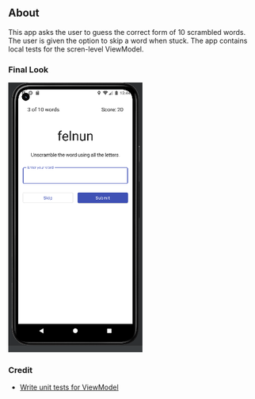 ## About 
This app asks the user to guess the correct form of 10 scrambled words. The user is given the option to skip a word when stuck. The app contains local tests for the scren-level ViewModel.
### Final Look
![UnscrambleGame-screenshot](https://github.com/SalmaKHD/AndroidStudioProjects/blob/main/UnscrambleGame/app-pictures/screenshot1.PNG?raw=true)
### Credit
- [Write unit tests for ViewModel](https://developer.android.com/codelabs/basic-android-kotlin-compose-test-viewmodel?continue=https%3A%2F%2Fdeveloper.android.com%2Fcourses%2Fpathways%2Fandroid-basics-compose-unit-4-pathway-1%23codelab-https%3A%2F%2Fdeveloper.android.com%2Fcodelabs%2Fbasic-android-kotlin-compose-test-viewmodel#6)
